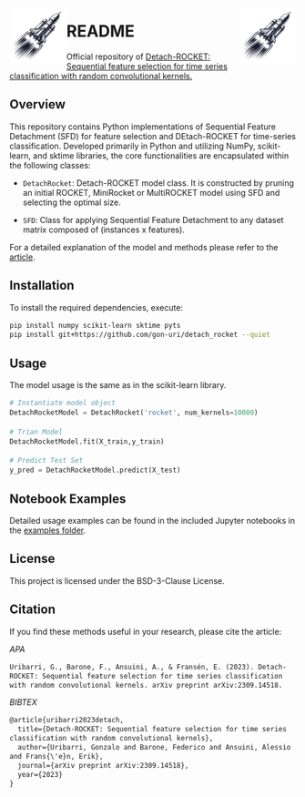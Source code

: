 

<img src="logo/logo.png" align="right"
     alt="repo logo" width="100" height="100">
<img src="logo/logo.png" align="left"
     alt="repo logo" width="100" height="100">
# README
Official repository of [Detach-ROCKET: Sequential feature selection for time series classification with random convolutional kernels.](https://arxiv.org/abs/2309.14518)

## Overview

This repository contains Python implementations of Sequential Feature Detachment (SFD) for feature selection and DEtach-ROCKET for time-series classification. Developed primarily in Python and utilizing NumPy, scikit-learn, and sktime libraries, the core functionalities are encapsulated within the following classes:

- `DetachRocket`: Detach-ROCKET model class. It is constructed by pruning an initial ROCKET, MiniRocket or MultiROCKET model using SFD and selecting the optimal size.
  
- `SFD`: Class for applying Sequential Feature Detachment to any dataset matrix composed of (instances x features).

For a detailed explanation of the model and methods please refer to the [article](https://arxiv.org/abs/2309.14518).

## Installation

To install the required dependencies, execute:

```bash
pip install numpy scikit-learn sktime pyts
pip install git+https://github.com/gon-uri/detach_rocket --quiet
```

## Usage
The model usage is the same as in the scikit-learn library. 

```python
# Instantiate model object
DetachRocketModel = DetachRocket('rocket', num_kernels=10000)

# Trian Model
DetachRocketModel.fit(X_train,y_train)

# Predict Test Set
y_pred = DetachRocketModel.predict(X_test)
```

## Notebook Examples

Detailed usage examples can be found in the included Jupyter notebooks in the [examples folder](/examples).

## License

This project is licensed under the BSD-3-Clause License.

## Citation

If you find these methods useful in your research, please cite the article:

*APA*
```
Uribarri, G., Barone, F., Ansuini, A., & Fransén, E. (2023). Detach-ROCKET: Sequential feature selection for time series classification with random convolutional kernels. arXiv preprint arXiv:2309.14518.
```

*BIBTEX*
```
@article{uribarri2023detach,
  title={Detach-ROCKET: Sequential feature selection for time series classification with random convolutional kernels},
  author={Uribarri, Gonzalo and Barone, Federico and Ansuini, Alessio and Frans{\'e}n, Erik},
  journal={arXiv preprint arXiv:2309.14518},
  year={2023}
}
```
